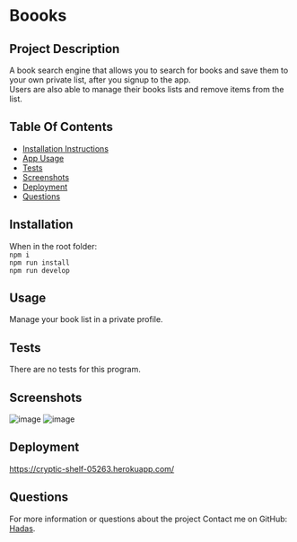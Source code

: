 # Boooks

## Project Description

A book search engine that allows you to search for books and save them to your own private list, after you signup to the app.  
Users are also able to manage their books lists and remove items from the list.

## Table Of Contents

- [Installation Instructions](#installation)
- [App Usage](#usage)
- [Tests](#tests)
- [Screenshots](#screenshots)
- [Deployment](#deployment)
- [Questions](#questions)

## Installation

When in the root folder:  
`npm i`  
`npm run install`  
`npm run develop`

## Usage

Manage your book list in a private profile.

## Tests

There are no tests for this program.

## Screenshots
![image](https://user-images.githubusercontent.com/80355222/169585920-d3b22104-5b4d-47d8-8296-9f89e256e2b5.png)
![image](https://user-images.githubusercontent.com/80355222/169586231-3e5cb7f5-73c2-4997-9c7f-6481f31a6a31.png)



## Deployment
https://cryptic-shelf-05263.herokuapp.com/

## Questions

For more information or questions about the project
Contact me on GitHub: [Hadas](https://github.com/hadasss/).
